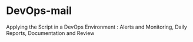 # DevOps-mail
Applying the Script in a DevOps Environment : Alerts and Monitoring, Daily Reports, Documentation and Review
